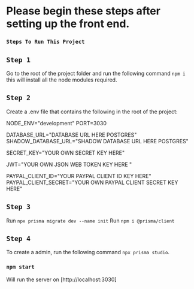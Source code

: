 # Please begin these steps after setting up the front end.

### `Steps To Run This Project`

## `Step 1`

Go to the root of the project folder and run the following command `npm i` this will install all the node modules required.

## `Step 2`

Create a .env file that contains the following in the root of the project:

NODE_ENV="development"
PORT=3030

DATABASE_URL="DATABASE URL HERE POSTGRES"
SHADOW_DATABASE_URL="SHADOW DATABASE URL HERE POSTGRES"

SECRET_KEY="YOUR OWN SECRET KEY HERE"

JWT="YOUR OWN JSON WEB TOKEN KEY HERE "

PAYPAL_CLIENT_ID="YOUR PAYPAL CLIENT ID KEY HERE"
PAYPAL_CLIENT_SECRET="YOUR OWN PAYPAL CLIENT SECRET KEY HERE"

## `Step 3`

Run `npx prisma migrate dev --name init`
Run `npm i @prisma/client`

## `Step 4`

To create a admin, run the following command `npx prisma studio`.

### `npm start`

Will run the server on [http://localhost:3030]
